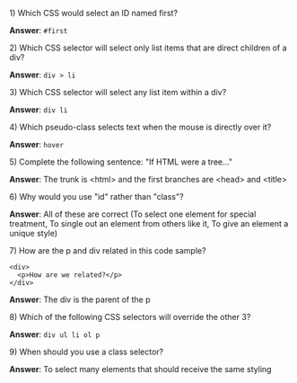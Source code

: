 1\) Which CSS would select an ID named first?

**Answer**: `#first`

2\) Which CSS selector will select only list items that are direct children of a div?

**Answer**: `div > li`

3\) Which CSS selector will select any list item within a div?

**Answer**: `div li`

4\) Which pseudo-class selects text when the mouse is directly over it?

**Answer**: `hover`

5\) Complete the following sentence: "If HTML were a tree..."

**Answer**: The trunk is &lt;html&gt; and the first branches are &lt;head&gt; and &lt;title&gt;

6\) Why would you use "id" rather than "class"?

**Answer**: All of these are correct \(To select one element for special treatment, To single out an element from others like it, To give an element a unique style\)

7\) How are the p and div related in this code sample?

```
<div>
  <p>How are we related?</p>
</div>
```

**Answer**: The div is the parent of the p

8\) Which of the following CSS selectors will override the other 3?

**Answer**: `div ul li ol p`

9\) When should you use a class selector?

 **Answer**: To select many elements that should receive the same styling

